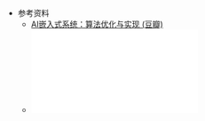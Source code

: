 - 参考资料
	- [AI嵌入式系统：算法优化与实现 (豆瓣) ](https://book.douban.com/subject/35680669/)
	- ![AI嵌入式系统 算法优化与实现 (应忍冬刘佩林) (Z-Library).pdf](../assets/AI嵌入式系统_算法优化与实现_(应忍冬刘佩林)_(Z-Library)_1728896874018_0.pdf)